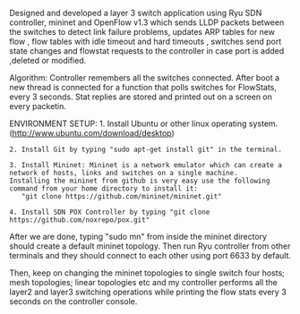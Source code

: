 Designed and developed a layer 3 switch application using Ryu SDN controller, mininet and OpenFlow v1.3 which sends LLDP packets between the switches to detect link failure problems, updates ARP tables for new flow , flow tables with idle timeout and hard timeouts , switches send port state changes and flowstat requests to the controller in case port is added ,deleted or modified.

Algorithm: Controller remembers all the switches connected. After boot a new thread is connected for a function that polls switches for FlowStats, every 3 seconds. Stat replies are stored and printed out on a screen on every packetin.

ENVIRONMENT SETUP:
    1. Install Ubuntu or other linux operating system.(http://www.ubuntu.com/download/desktop)
    
    2. Install Git by typing "sudo apt-get install git" in the terminal.
    
    3. Install Mininet: Mininet is a network emulator which can create a network of hosts, links and switches on a single machine.              Installing the mininet from github is very easy use the following command from your home directory to install it:
       "git clone https://github.com/mininet/mininet.git"
       
    4. Install SDN POX Controller by typing "git clone https://github.com/noxrepo/pox.git"

After we are done, typing "sudo mn" from inside the mininet directory should create a default mininet topology. Then run Ryu controller from other terminals and they should connect to each other using port 6633 by default.

Then, keep on changing the mininet topologies to single switch four hosts; mesh topologies; linear topologies etc and my controller performs all the layer2 and layer3 switching operations while printing the flow stats every 3 seconds on the controller console.
